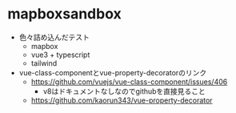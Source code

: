 # mapboxsandbox
- 色々詰め込んだテスト
    - mapbox
    - vue3 + typescript
    - tailwind
- vue-class-componentとvue-property-decoratorのリンク
    - https://github.com/vuejs/vue-class-component/issues/406
        - v8はドキュメントなしなのでgithubを直接見ること
    - https://github.com/kaorun343/vue-property-decorator